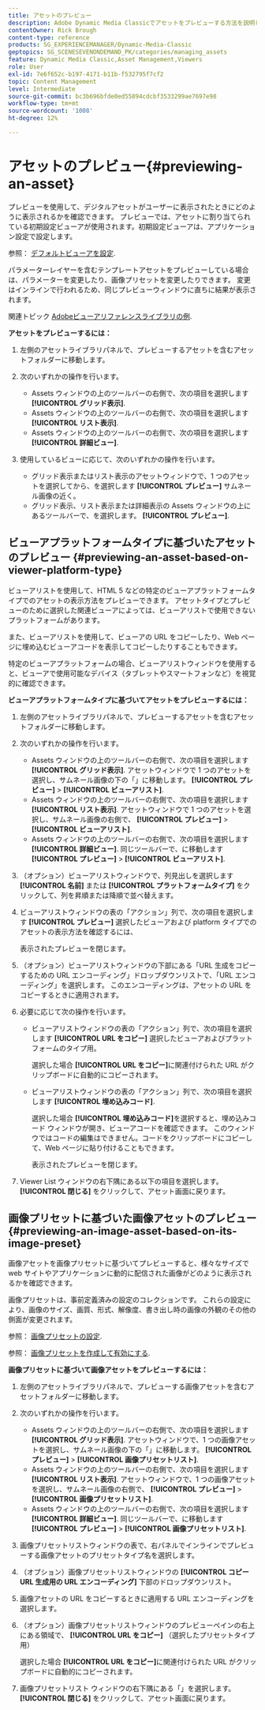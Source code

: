 ```yaml
---
title: アセットのプレビュー
description: Adobe Dynamic Media Classicでアセットをプレビューする方法を説明します。
contentOwner: Rick Brough
content-type: reference
products: SG_EXPERIENCEMANAGER/Dynamic-Media-Classic
geptopics: SG_SCENESEVENONDEMAND_PK/categories/managing_assets
feature: Dynamic Media Classic,Asset Management,Viewers
role: User
exl-id: 7e6f652c-b197-4171-b11b-f532795f7cf2
topic: Content Management
level: Intermediate
source-git-commit: bc3b696bfde0ed55894cdcbf3533299ae7697e98
workflow-type: tm+mt
source-wordcount: '1008'
ht-degree: 12%

---
```


# アセットのプレビュー{#previewing-an-asset}

プレビューを使用して、デジタルアセットがユーザーに表示されたときにどのように表示されるかを確認できます。 プレビューでは、アセットに割り当てられている初期設定ビューアが使用されます。初期設定ビューアは、アプリケーション設定で設定します。

参照： [デフォルトビューアを設定](application-setup.md#configuring_default_viewers).

パラメーターレイヤーを含むテンプレートアセットをプレビューしている場合は、パラメーターを変更したり、画像プリセットを変更したりできます。 変更はインラインで行われるため、同じプレビューウィンドウに直ちに結果が表示されます。

関連トピック [Adobeビューアリファレンスライブラリの例](https://landing.adobe.com/en/na/dynamic-media/ctir-2755/live-demos.html).

**アセットをプレビューするには：**

1. 左側のアセットライブラリパネルで、プレビューするアセットを含むアセットフォルダーに移動します。
1. 次のいずれかの操作を行います。

   * Assets ウィンドウの上のツールバーの右側で、次の項目を選択します **[!UICONTROL グリッド表示]**.
   * Assets ウィンドウの上のツールバーの右側で、次の項目を選択します **[!UICONTROL リスト表示]**.
   * Assets ウィンドウの上のツールバーの右側で、次の項目を選択します **[!UICONTROL 詳細ビュー]**.

1. 使用しているビューに応じて、次のいずれかの操作を行います。

   * グリッド表示またはリスト表示のアセットウィンドウで、1 つのアセットを選択してから、を選択します **[!UICONTROL プレビュー]** サムネール画像の近く。
   * グリッド表示、リスト表示または詳細表示の Assets ウィンドウの上にあるツールバーで、を選択します。 **[!UICONTROL プレビュー]**.

## ビューアプラットフォームタイプに基づいたアセットのプレビュー {#previewing-an-asset-based-on-viewer-platform-type}

ビューアリストを使用して、HTML 5 などの特定のビューアプラットフォームタイプでのアセットの表示方法をプレビューできます。 アセットタイプとプレビューのために選択した関連ビューアによっては、ビューアリストで使用できないプラットフォームがあります。

また、ビューアリストを使用して、ビューアの URL をコピーしたり、Web ページに埋め込むビューアコードを表示してコピーしたりすることもできます。

特定のビューアプラットフォームの場合、ビューアリストウィンドウを使用すると、ビューアで使用可能なデバイス（タブレットやスマートフォンなど）を視覚的に確認できます。

**ビューアプラットフォームタイプに基づいてアセットをプレビューするには：**

1. 左側のアセットライブラリパネルで、プレビューするアセットを含むアセットフォルダーに移動します。
1. 次のいずれかの操作を行います。

   * Assets ウィンドウの上のツールバーの右側で、次の項目を選択します **[!UICONTROL グリッド表示]**. アセットウィンドウで 1 つのアセットを選択し、サムネール画像の下の「」に移動します。 **[!UICONTROL プレビュー]** > **[!UICONTROL ビューアリスト]**.
   * Assets ウィンドウの上のツールバーの右側で、次の項目を選択します **[!UICONTROL リスト表示]**. アセットウィンドウで 1 つのアセットを選択し、サムネール画像の右側で、 **[!UICONTROL プレビュー]** > **[!UICONTROL ビューアリスト]**.
   * Assets ウィンドウの上のツールバーの右側で、次の項目を選択します **[!UICONTROL 詳細ビュー]**. 同じツールバーで、に移動します **[!UICONTROL プレビュー]** > **[!UICONTROL ビューアリスト]**.

1. （オプション）ビューアリストウィンドウで、列見出しを選択します **[!UICONTROL 名前]** または **[!UICONTROL プラットフォームタイプ]** をクリックして、列を昇順または降順で並べ替えます。
1. ビューアリストウィンドウの表の「アクション」列で、次の項目を選択します **[!UICONTROL プレビュー]** 選択したビューアおよび platform タイプでのアセットの表示方法を確認するには、

   表示されたプレビューを閉じます。

1. （オプション）ビューアリストウィンドウの下部にある「URL 生成をコピーするための URL エンコーディング」ドロップダウンリストで、「URL エンコーディング」を選択します。 このエンコーディングは、アセットの URL をコピーするときに適用されます。
1. 必要に応じて次の操作を行います。

   * ビューアリストウィンドウの表の「アクション」列で、次の項目を選択します **[!UICONTROL URL をコピー]** 選択したビューアおよびプラットフォームのタイプ用。

     選択した場合 **[!UICONTROL URL をコピー]**&#x200B;に関連付けられた URL がクリップボードに自動的にコピーされます。

   * ビューアリストウィンドウの表の「アクション」列で、次の項目を選択します **[!UICONTROL 埋め込みコード]**.

     選択した場合 **[!UICONTROL 埋め込みコード]**&#x200B;を選択すると、埋め込みコード ウィンドウが開き、ビューアコードを確認できます。 このウィンドウではコードの編集はできません。コードをクリップボードにコピーして、Web ページに貼り付けることもできます。

     表示されたプレビューを閉じます。

1. Viewer List ウィンドウの右下隅にある以下の項目を選択します。 **[!UICONTROL 閉じる]** をクリックして、アセット画面に戻ります。

## 画像プリセットに基づいた画像アセットのプレビュー {#previewing-an-image-asset-based-on-its-image-preset}

画像アセットを画像プリセットに基づいてプレビューすると、様々なサイズで web サイトやアプリケーションに動的に配信された画像がどのように表示されるかを確認できます。

画像プリセットは、事前定義済みの設定のコレクションです。 これらの設定により、画像のサイズ、画質、形式、解像度、書き出し時の画像の外観のその他の側面が変更されます。

参照： [画像プリセットの設定](setting-image-presets.md#setting_up_image_presets).

参照： [画像プリセットを作成して有効にする](creating-enabling-image-presets.md#creating_and_enabling_image_presets).

**画像プリセットに基づいて画像アセットをプレビューするには：**

1. 左側のアセットライブラリパネルで、プレビューする画像アセットを含むアセットフォルダーに移動します。
1. 次のいずれかの操作を行います。

   * Assets ウィンドウの上のツールバーの右側で、次の項目を選択します **[!UICONTROL グリッド表示]**. アセットウィンドウで、1 つの画像アセットを選択し、サムネール画像の下の「」に移動します。 **[!UICONTROL プレビュー]** > **[!UICONTROL 画像プリセットリスト]**.
   * Assets ウィンドウの上のツールバーの右側で、次の項目を選択します **[!UICONTROL リスト表示]**. アセットウィンドウで、1 つの画像アセットを選択し、サムネール画像の右側で、 **[!UICONTROL プレビュー]** > **[!UICONTROL 画像プリセットリスト]**.
   * Assets ウィンドウの上のツールバーの右側で、次の項目を選択します **[!UICONTROL 詳細ビュー]**. 同じツールバーで、に移動します **[!UICONTROL プレビュー]** > **[!UICONTROL 画像プリセットリスト]**.

1. 画像プリセットリストウィンドウの表で、右パネルでインラインでプレビューする画像アセットのプリセットタイプ名を選択します。
1. （オプション）画像プリセットリストウィンドウの **[!UICONTROL コピー URL 生成用の URL エンコーディング]** 下部のドロップダウンリスト。
1. 画像アセットの URL をコピーするときに適用する URL エンコーディングを選択します。
1. （オプション）画像プリセットリストウィンドウのプレビューペインの右上にある領域で、 **[!UICONTROL URL をコピー]** （選択したプリセットタイプ用）

   選択した場合 **[!UICONTROL URL をコピー]**&#x200B;に関連付けられた URL がクリップボードに自動的にコピーされます。

1. 画像プリセットリスト ウィンドウの右下隅にある「」を選択します。 **[!UICONTROL 閉じる]** をクリックして、アセット画面に戻ります。
